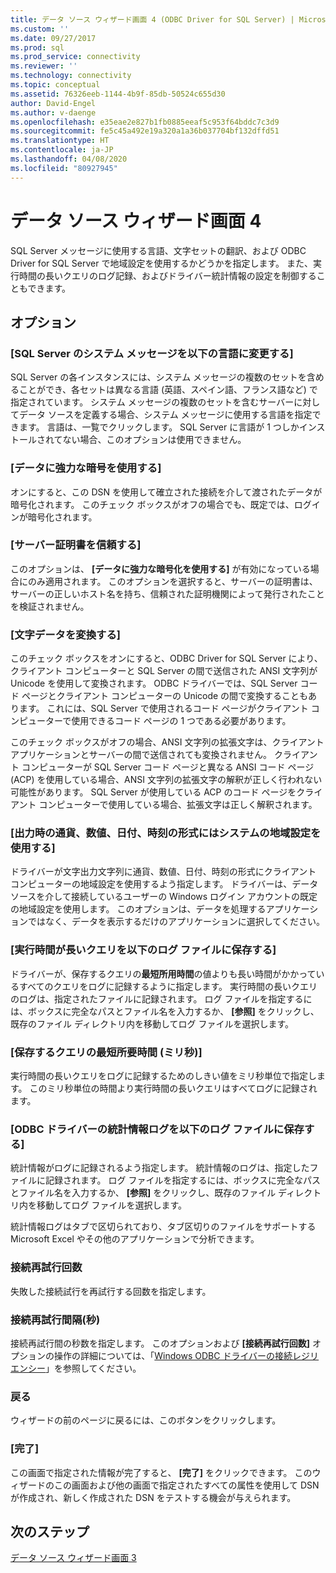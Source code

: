 ```yaml
---
title: データ ソース ウィザード画面 4 (ODBC Driver for SQL Server) | Microsoft Docs
ms.custom: ''
ms.date: 09/27/2017
ms.prod: sql
ms.prod_service: connectivity
ms.reviewer: ''
ms.technology: connectivity
ms.topic: conceptual
ms.assetid: 76326eeb-1144-4b9f-85db-50524c655d30
author: David-Engel
ms.author: v-daenge
ms.openlocfilehash: e35eae2e827b1fb0885eeaf5c953f64bddc7c3d9
ms.sourcegitcommit: fe5c45a492e19a320a1a36b037704bf132dffd51
ms.translationtype: HT
ms.contentlocale: ja-JP
ms.lasthandoff: 04/08/2020
ms.locfileid: "80927945"
---
```

# <a name="data-source-wizard-screen-4"></a>データ ソース ウィザード画面 4

SQL Server メッセージに使用する言語、文字セットの翻訳、および ODBC Driver for SQL Server で地域設定を使用するかどうかを指定します。 また、実行時間の長いクエリのログ記録、およびドライバー統計情報の設定を制御することもできます。

## <a name="options"></a>オプション

### <a name="change-the-language-of-sql-server-system-messages-to"></a>[SQL Server のシステム メッセージを以下の言語に変更する]

SQL Server の各インスタンスには、システム メッセージの複数のセットを含めることができ、各セットは異なる言語 (英語、スペイン語、フランス語など) で指定されています。 システム メッセージの複数のセットを含むサーバーに対してデータ ソースを定義する場合、システム メッセージに使用する言語を指定できます。 言語は、一覧でクリックします。 SQL Server に言語が 1 つしかインストールされてない場合、このオプションは使用できません。

### <a name="use-strong-encryption-for-data"></a>[データに強力な暗号を使用する]

オンにすると、この DSN を使用して確立された接続を介して渡されたデータが暗号化されます。 このチェック ボックスがオフの場合でも、既定では、ログインが暗号化されます。

### <a name="trust-server-certificate"></a>[サーバー証明書を信頼する]

このオプションは、 **[データに強力な暗号化を使用する]** が有効になっている場合にのみ適用されます。 このオプションを選択すると、サーバーの証明書は、サーバーの正しいホスト名を持ち、信頼された証明機関によって発行されたことを検証されません。 

### <a name="perform-translation-for-character-data"></a>[文字データを変換する]

このチェック ボックスをオンにすると、ODBC Driver for SQL Server により、クライアント コンピューターと SQL Server の間で送信された ANSI 文字列が Unicode を使用して変換されます。 ODBC ドライバーでは、SQL Server コード ページとクライアント コンピューターの Unicode の間で変換することもあります。 これには、SQL Server で使用されるコード ページがクライアント コンピューターで使用できるコード ページの 1 つである必要があります。

このチェック ボックスがオフの場合、ANSI 文字列の拡張文字は、クライアント アプリケーションとサーバーの間で送信されても変換されません。 クライアント コンピューターが SQL Server コード ページと異なる ANSI コード ページ (ACP) を使用している場合、ANSI 文字列の拡張文字の解釈が正しく行われない可能性があります。 SQL Server が使用している ACP のコード ページをクライアント コンピューターで使用している場合、拡張文字は正しく解釈されます。

### <a name="use-regional-settings-when-outputting-currency-numbers-dates-and-times"></a>[出力時の通貨、数値、日付、時刻の形式にはシステムの地域設定を使用する]

ドライバーが文字出力文字列に通貨、数値、日付、時刻の形式にクライアント コンピューターの地域設定を使用するよう指定します。 ドライバーは、データ ソースを介して接続しているユーザーの Windows ログイン アカウントの既定の地域設定を使用します。 このオプションは、データを処理するアプリケーションではなく、データを表示するだけのアプリケーションに選択してください。

### <a name="save-long-running-queries-to-the-log-file"></a>[実行時間が長いクエリを以下のログ ファイルに保存する]

ドライバーが、保存するクエリの**最短所用時間**の値よりも長い時間がかかっているすべてのクエリをログに記録するように指定します。 実行時間の長いクエリのログは、指定されたファイルに記録されます。 ログ ファイルを指定するには、ボックスに完全なパスとファイル名を入力するか、 **[参照]** をクリックし、既存のファイル ディレクトリ内を移動してログ ファイルを選択します。

### <a name="long-query-time-milliseconds"></a>[保存するクエリの最短所要時間 (ミリ秒)]

実行時間の長いクエリをログに記録するためのしきい値をミリ秒単位で指定します。 このミリ秒単位の時間より実行時間の長いクエリはすべてログに記録されます。

### <a name="log-odbc-driver-statistics-to-the-log-file"></a>[ODBC ドライバーの統計情報ログを以下のログ ファイルに保存する]

統計情報がログに記録されるよう指定します。 統計情報のログは、指定したファイルに記録されます。 ログ ファイルを指定するには、ボックスに完全なパスとファイル名を入力するか、 **[参照]** をクリックし、既存のファイル ディレクトリ内を移動してログ ファイルを選択します。

統計情報ログはタブで区切られており、タブ区切りのファイルをサポートする Microsoft Excel やその他のアプリケーションで分析できます。

### <a name="connect-retry-count"></a>接続再試行回数

失敗した接続試行を再試行する回数を指定します。

### <a name="connect-retry-interval-seconds"></a>接続再試行間隔(秒)

接続再試行間の秒数を指定します。 このオプションおよび **[接続再試行回数]** オプションの操作の詳細については、「[Windows ODBC ドライバーの接続レジリエンシー](../../../connect/odbc/windows/connection-resiliency-in-the-windows-odbc-driver.md)」を参照してください。

### <a name="back"></a>戻る

ウィザードの前のページに戻るには、このボタンをクリックします。

### <a name="finish"></a>[完了]

この画面で指定された情報が完了すると、 **[完了]** をクリックできます。 このウィザードのこの画面および他の画面で指定されたすべての属性を使用して DSN が作成され、新しく作成された DSN をテストする機会が与えられます。

## <a name="next-steps"></a>次のステップ

[データ ソース ウィザード画面 3](../../../connect/odbc/windows/dsn-wizard-3.md)
